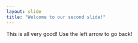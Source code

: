 ```yaml
---
layout: slide
title: "Welcome to our second slide!"
---
```

This is all very good!
Use the left arrow to go back!
